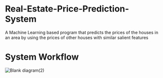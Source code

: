 # Real-Estate-Price-Prediction-System
A Machine Learning based program that predicts the prices of the houses in an area by using the prices of other houses with similar salient features 

# System Workflow

![Blank diagram(2)](https://user-images.githubusercontent.com/89405038/220853424-9bc02e91-b696-4a21-9bed-3d5467714131.png)

